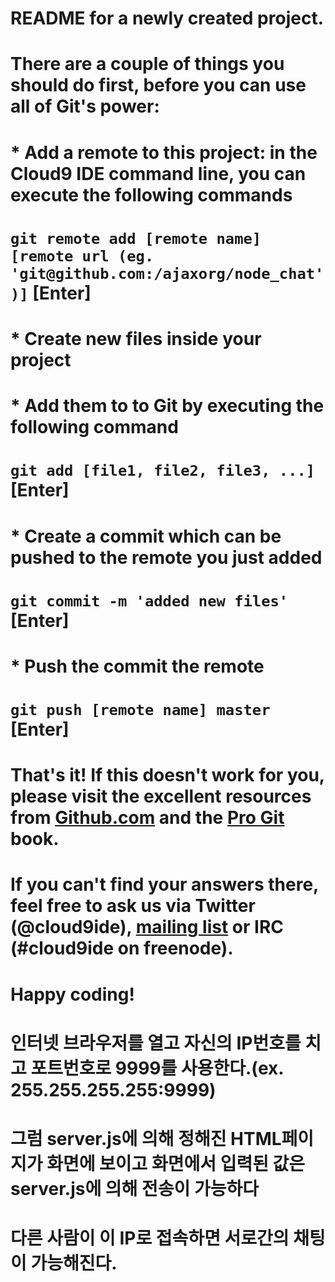 # README for a newly created project.
#
# There are a couple of things you should do first, before you can use all of Git's power:
#
#  * Add a remote to this project: in the Cloud9 IDE command line, you can execute the following commands
#    `git remote add [remote name] [remote url (eg. 'git@github.com:/ajaxorg/node_chat')]` [Enter]
#  * Create new files inside your project
#  * Add them to to Git by executing the following command
#    `git add [file1, file2, file3, ...]` [Enter]
#  * Create a commit which can be pushed to the remote you just added
#    `git commit -m 'added new files'` [Enter]
#  * Push the commit the remote
#    `git push [remote name] master` [Enter]
#
# That's it! If this doesn't work for you, please visit the excellent resources from [Github.com](http://help.github.com) and the [Pro Git](http://http://progit.org/book/) book.
# If you can't find your answers there, feel free to ask us via Twitter (@cloud9ide), [mailing list](groups.google.com/group/cloud9-ide) or IRC (#cloud9ide on freenode).
#
# Happy coding!



# 인터넷 브라우저를 열고 자신의 IP번호를 치고 포트번호로 9999를 사용한다.(ex. 255.255.255.255:9999)
# 그럼 server.js에 의해 정해진 HTML페이지가 화면에 보이고 화면에서 입력된 값은 server.js에 의해 전송이 가능하다
# 다른 사람이 이 IP로 접속하면 서로간의 채팅이 가능해진다.





